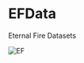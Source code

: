 # EFData
Eternal Fire Datasets

![EF](https://github.com/gungorMetehan/EFData/assets/102655648/bade2838-0d3f-4f6d-924c-6c685f81dcc5)
